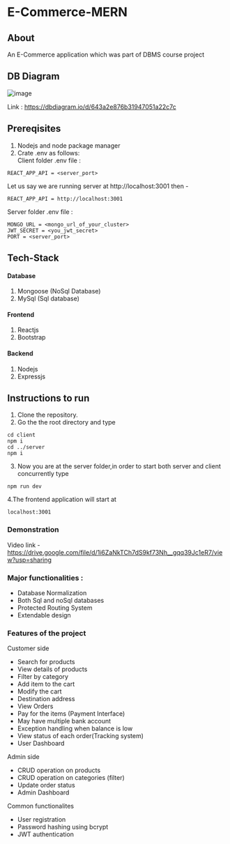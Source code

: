 # E-Commerce-MERN

## About
An E-Commerce application which was part of DBMS course project

## DB Diagram
![image](https://user-images.githubusercontent.com/80470843/234785779-070c2ff7-e6d3-4977-ae64-532be69f6495.png)

Link : https://dbdiagram.io/d/643a2e876b31947051a22c7c

## Prereqisites
1. Nodejs and node package manager
2. Crate .env as follows:<br>
Client folder .env file : 
```
REACT_APP_API = <server_port>
```
Let us say we are running server at http://localhost:3001
then - 
```
REACT_APP_API = http://localhost:3001
```
Server folder .env file :
```
MONGO_URL = <mongo_url_of_your_cluster>
JWT_SECRET = <you_jwt_secret>
PORT = <server_port>
```

## Tech-Stack
#### Database
1. Mongoose (NoSql Database)
2. MySql (Sql database)

#### Frontend
1. Reactjs
2. Bootstrap

#### Backend
1. Nodejs
2. Expressjs

## Instructions to run
1. Clone the repository.
2. Go the the root directory and type
```
cd client
npm i
cd ../server
npm i
```
3. Now you are at the server folder,in order to start both server and client concurrently type
```
npm run dev
```
4.The frontend application will start at 
```
localhost:3001
```
### Demonstration
Video link - https://drive.google.com/file/d/1i6ZaNkTCh7dS9kf73Nh__gqq39Jc1eR7/view?usp=sharing

### Major functionalities :
- Database Normalization
- Both Sql and noSql databases
- Protected Routing System
- Extendable design

### Features of the project
Customer side
- Search for products
- View details of products
- Filter by category
- Add item to the cart
- Modify the cart
- Destination address
- View Orders
- Pay for the items (Payment Interface)
- May have multiple bank account
- Exception handling when balance is low
- View status of each order(Tracking system)
- User Dashboard

Admin side
- CRUD operation on products
- CRUD operation on categories (filter)
- Update order status
- Admin Dashboard

Common functionalites
- User registration
- Password hashing using bcrypt
- JWT authentication
